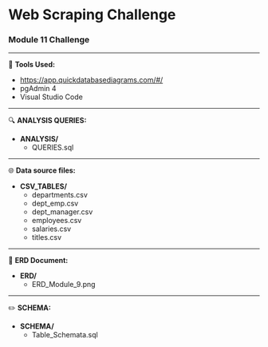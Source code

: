 # Web Scraping Challenge 
### Module 11 Challenge
---
:pushpin:
**Tools Used:**
  - https://app.quickdatabasediagrams.com/#/
  - pgAdmin 4
  - Visual Studio Code

---
:mag:
**ANALYSIS QUERIES:**
  - **ANALYSIS/**
    - QUERIES.sql
---
:globe_with_meridians:
**Data source files:**
  - **CSV_TABLES/**
    - departments.csv
    - dept_emp.csv
    - dept_manager.csv
    - employees.csv
    - salaries.csv
    - titles.csv
---
:twisted_rightwards_arrows:
**ERD Document:**
  - **ERD/**
    - ERD_Module_9.png
---
:pencil2:
**SCHEMA:**
  - **SCHEMA/**
    - Table_Schemata.sql
